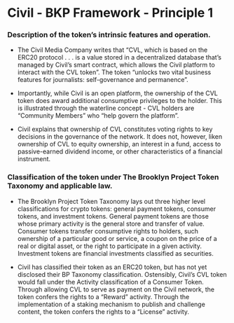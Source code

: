 # Civil - BKP Framework - Principle 1

### Description of the token’s intrinsic features and operation.

- The Civil Media Company writes that “CVL, which is based on the ERC20 protocol . . . is a value stored in a decentralized database that’s managed by Civil’s smart contract, which allows the Civil platform to interact with the CVL token”. The token “unlocks two vital business features for journalists: self-governance and permanence”. 

- Importantly, while Civil is an open platform, the ownership of the CVL token does award additional consumptive privileges to the holder. This is illustrated through the waterline concept - CVL holders are “Community Members” who “help govern the platform”. 

- Civil explains that ownership of CVL constitutes voting rights to key decisions in the governance of the network. It does not, however, liken ownership of CVL to equity ownership, an interest in a fund, access to passive-earned dividend income, or other characteristics of a financial instrument.

### Classification of the token under The Brooklyn Project Token Taxonomy and applicable law. 

- The Brooklyn Project Token Taxonomy lays out three higher level classifications for crypto tokens: general payment tokens, consumer tokens, and investment tokens. General payment tokens are those whose primary activity is the general store and transfer of value. Consumer tokens transfer consumptive rights to holders, such ownership of a particular good or service, a coupon on the price of a real or digital asset, or the right to participate in a given activity. Investment tokens are financial investments classified as securities. 

- Civil has classified their token as an ERC20 token, but has not yet disclosed their BP Taxonomy classification. Ostensibly, Civil’s CVL token would fall under the Activity classification of a Consumer Token. Through allowing CVL to serve as payment on the Civil network, the token confers the rights to a “Reward” activity. Through the implementation of a staking mechanism to publish and challenge content, the token confers the rights to a “License” activity. 
